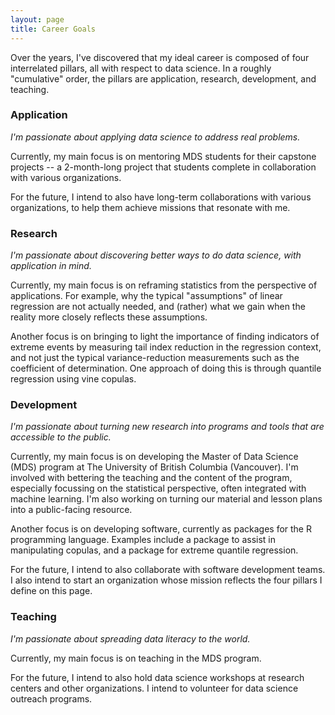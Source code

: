 ```yaml
---
layout: page
title: Career Goals
---
```


Over the years, I've discovered that my ideal career is composed of four interrelated pillars, all with respect to data science. In a roughly "cumulative" order, the pillars are application, research, development, and teaching.

### Application

_I'm passionate about applying data science to address real problems._

Currently, my main focus is on mentoring MDS students for their capstone projects -- a 2-month-long project that students complete in collaboration with various organizations. 

For the future, I intend to also have long-term collaborations with various organizations, to help them achieve missions that resonate with me.

### Research

_I'm passionate about discovering better ways to do data science, with application in mind._

Currently, my main focus is on reframing statistics from the perspective of applications. For example, why the typical "assumptions" of linear regression are not actually needed, and (rather) what we gain when the reality more closely reflects these assumptions.

Another focus is on bringing to light the importance of finding indicators of extreme events by measuring tail index reduction in the regression context, and not just the typical variance-reduction measurements such as the coefficient of determination. One approach of doing this is through quantile regression using vine copulas.   

### Development

_I'm passionate about turning new research into programs and tools that are accessible to the public._

Currently, my main focus is on developing the Master of Data Science (MDS) program at The University of British Columbia (Vancouver). I'm involved with bettering the teaching and the content of the program, especially focussing on the statistical perspective, often integrated with machine learning. I'm also working on turning our material and lesson plans into a public-facing resource.

Another focus is on developing software, currently as packages for the R programming language. Examples include a package to assist in manipulating copulas, and a package for extreme quantile regression.

For the future, I intend to also collaborate with software development teams. I also intend to start an organization whose mission reflects the four pillars I define on this page. 

### Teaching

_I'm passionate about spreading data literacy to the world._

Currently, my main focus is on teaching in the MDS program.

For the future, I intend to also hold data science workshops at research centers and other organizations. I intend to volunteer for data science outreach programs.
